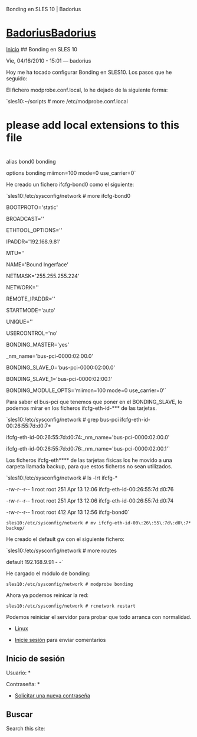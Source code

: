 





Bonding en SLES 10 | Badorius


















# [BadoriusBadorius](/ "Badorius")

 
 

[Inicio](/) ## Bonding en SLES 10

 

Vie, 04/16/2010 - 15:01 — badorius

Hoy me ha tocado configurar Bonding en SLES10. Los pasos que he seguido:


El fichero modprobe.conf.local, lo he dejado de la siguiente forma:


 `sles10:~/scripts # more /etc/modprobe.conf.local  

#  

# please add local extensions to this file  

#  

alias bond0 bonding  

options bonding miimon=100 mode=0 use_carrier=0`


He creado un fichero ifcfg-bond0 como el siguiente:


 `sles10:/etc/sysconfig/network # more ifcfg-bond0  

BOOTPROTO='static'  

BROADCAST=''  

ETHTOOL_OPTIONS=''  

IPADDR='192.168.9.81'  

MTU=''  

NAME='Bound Ingerface'  

NETMASK='255.255.255.224'  

NETWORK=''  

REMOTE_IPADDR=''  

STARTMODE='auto'  

UNIQUE=''  

USERCONTROL='no'  

BONDING_MASTER='yes'  

_nm_name='bus-pci-0000:02:00.0'  

BONDING_SLAVE_0='bus-pci-0000:02:00.0'  

BONDING_SLAVE_1='bus-pci-0000:02:00.1'  

BONDING_MODULE_OPTS='miimon=100 mode=0 use_carrier=0'`


Para saber el bus-pci que tenemos que poner en el BONDING\_SLAVE, lo podemos mirar en los ficheros ifcfg-eth-id-*** de las tarjetas.


 `sles10:/etc/sysconfig/network # grep bus-pci ifcfg-eth-id-00\:26\:55\:7d\:d0\:7*  

ifcfg-eth-id-00:26:55:7d:d0:74:_nm_name='bus-pci-0000:02:00.0'  

ifcfg-eth-id-00:26:55:7d:d0:76:_nm_name='bus-pci-0000:02:00.1'`


Los ficheros ifcfg-eth**** de las tarjetas físicas los he movido a una carpeta llamada backup, para que estos ficheros no sean utilizados.


 `sles10:/etc/sysconfig/network # ls -lrt ifcfg-*  

-rw-r--r-- 1 root root 251 Apr 13 12:06 ifcfg-eth-id-00:26:55:7d:d0:76  

-rw-r--r-- 1 root root 251 Apr 13 12:06 ifcfg-eth-id-00:26:55:7d:d0:74  

-rw-r--r-- 1 root root 412 Apr 13 12:56 ifcfg-bond0`


 `sles10:/etc/sysconfig/network # mv ifcfg-eth-id-00\:26\:55\:7d\:d0\:7* backup/`


He creado el default gw con el siguiente fichero:


 `sles10:/etc/sysconfig/network # more routes  

default 192.168.9.91 - -`


He cargado el módulo de bonding:


 `sles10:/etc/sysconfig/network # modprobe bonding`


Ahora ya podemos reinicar la red:


 `sles10:/etc/sysconfig/network # rcnetwork restart`


Podemos reiniciar el servidor para probar que todo arranca con normalidad.





* [Linux](/?q=taxonomy/term/2)


* [Inicie sesión](/?q=user/login&destination=comment%2Freply%2F22%23comment-form) para enviar comentarios





 


## Inicio de sesión




Usuario: *



Contraseña: *



* [Solicitar una nueva contraseña](/?q=user/password "Solicita una contraseña nueva por correo electrónico.")






## Buscar





Search this site: 










 




